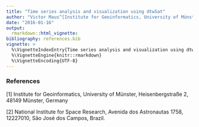 ```yaml
---
title: "Time series analysis and visualization using dtwSat"
author: "Victor Maus^[Institute for Geoinformatics, University of Münster, Heisenbergstraße 2, 48149 Münster, Germany], ^[National Institute for Space Research, Avenida dos Astronautas 1758, 12227010, São José dos Campos, Brazil.]"
date: "2016-01-16"
output: 
  rmarkdown::html_vignette:
bibliography: references.bib
vignette: >
  %\VignetteIndexEntry{Time series analysis and visualization using dtwSat}
  %\VignetteEngine{knitr::rmarkdown}
  %\VignetteEncoding{UTF-8}
---
```


### References

[1] Institute for Geoinformatics, University of Münster, Heisenbergstraße 2, 48149 Münster, Germany

[2] National Institute for Space Research, Avenida dos Astronautas 1758, 12227010, São José dos Campos, Brazil.
